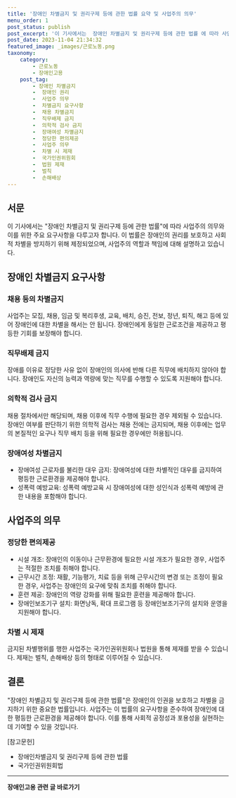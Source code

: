 ```yaml
---
title: '장애인 차별금지 및 권리구제 등에 관한 법률 요약 및 사업주의 의무'
menu_order: 1
post_status: publish
post_excerpt: '이 기사에서는  장애인 차별금지 및 권리구제 등에 관한 법률 에 따라 사업주의 의무와 이를 위한 주요 요구사항을 다루고자 합니다. 이 법률은 장애인의 권리를 보호하고 사회적 차별을 방지하기 위해 제정되었으며, 사업주의 역할과 책임에 대해 설명하고 있습니다.'
post_date: 2023-11-04 21:34:32
featured_image: _images/근로노동.png
taxonomy:
    category:
        - 근로노동
        - 장애인고용
    post_tag:
        - 장애인 차별금지
        -  장애인 권리
        -  사업주 의무
        -  차별금지 요구사항
        -  채용 차별금지
        -  직무배제 금지
        -  의학적 검사 금지
        -  장애여성 차별금지
        -  정당한 편의제공
        -  사업주 의무
        -  차별 시 제재
        -  국가인권위원회
        -  법원 제재
        -  벌칙
        -  손해배상
---
```




## 서문

이 기사에서는 "장애인 차별금지 및 권리구제 등에 관한 법률"에 따라 사업주의 의무와 이를 위한 주요 요구사항을 다루고자 합니다. 이 법률은 장애인의 권리를 보호하고 사회적 차별을 방지하기 위해 제정되었으며, 사업주의 역할과 책임에 대해 설명하고 있습니다.

## 장애인 차별금지 요구사항

### 채용 등의 차별금지

사업주는 모집, 채용, 임금 및 복리후생, 교육, 배치, 승진, 전보, 정년, 퇴직, 해고 등에 있어 장애인에 대한 차별을 해서는 안 됩니다. 장애인에게 동일한 근로조건을 제공하고 평등한 기회를 보장해야 합니다.

### 직무배제 금지

장애를 이유로 정당한 사유 없이 장애인의 의사에 반해 다른 직무에 배치하지 않아야 합니다. 장애인도 자신의 능력과 역량에 맞는 직무를 수행할 수 있도록 지원해야 합니다.

### 의학적 검사 금지

채용 절차에서만 해당되며, 채용 이후에 직무 수행에 필요한 경우 제외될 수 있습니다. 장애인 여부를 판단하기 위한 의학적 검사는 채용 전에는 금지되며, 채용 이후에는 업무의 본질적인 요구나 직무 배치 등을 위해 필요한 경우에만 허용됩니다.

### 장애여성 차별금지

- 장애여성 근로자를 불리한 대우 금지: 장애여성에 대한 차별적인 대우를 금지하여 평등한 근로환경을 제공해야 합니다.
- 성폭력 예방교육: 성폭력 예방교육 시 장애여성에 대한 성인식과 성폭력 예방에 관한 내용을 포함해야 합니다.

## 사업주의 의무

### 정당한 편의제공

- 시설 개조: 장애인의 이동이나 근무환경에 필요한 시설 개조가 필요한 경우, 사업주는 적절한 조치를 취해야 합니다.
- 근무시간 조정: 재활, 기능평가, 치료 등을 위해 근무시간의 변경 또는 조정이 필요한 경우, 사업주는 장애인의 요구에 맞춰 조치를 취해야 합니다.
- 훈련 제공: 장애인의 역량 강화를 위해 필요한 훈련을 제공해야 합니다.
- 장애인보조기구 설치: 화면낭독, 확대 프로그램 등 장애인보조기구의 설치와 운영을 지원해야 합니다.

### 차별 시 제재

금지된 차별행위를 행한 사업주는 국가인권위원회나 법원을 통해 제재를 받을 수 있습니다. 제재는 벌칙, 손해배상 등의 형태로 이루어질 수 있습니다.

## 결론

"장애인 차별금지 및 권리구제 등에 관한 법률"은 장애인의 인권을 보호하고 차별을 금지하기 위한 중요한 법률입니다. 사업주는 이 법률의 요구사항을 준수하여 장애인에 대한 평등한 근로환경을 제공해야 합니다. 이를 통해 사회적 공정성과 포용성을 실현하는데 기여할 수 있을 것입니다.

[참고문헌]
- 장애인차별금지 및 권리구제 등에 관한 법률
- 국가인권위원회법
<!-- wp:separator -->
<hr class="wp-block-separator has-alpha-channel-opacity"/>
<!-- /wp:separator -->

<!-- wp:group {"backgroundColor":"base","layout":{"type":"constrained"}} -->
<div class="wp-block-group has-base-background-color has-background"><!-- wp:paragraph {"align":"center","fontSize":"medium"} -->
<p class="has-text-align-center has-large-font-size"><strong>장애인고용 관련 글 바로가기</strong></p>
<!-- /wp:paragraph -->


<!-- wp:latest-posts
{"categories":[{"id":11037,"count":19,"description":"","link":"https://uknowlaw.com/category/%ec%9e%a5%ec%95%a0%ec%9d%b8%ea%b3%a0%ec%9a%a9/","name":"장애인고용","slug":"장애인고용","taxonomy":"category","parent":0,"meta":[],"_links":{"self":[{"href":"https://uknowlaw.com/wp-json/wp/v2/categories/11037"}],"collection":[{"href":"https://uknowlaw.com/wp-json/wp/v2/categories"}],"about":[{"href":"https://uknowlaw.com/wp-json/wp/v2/taxonomies/category"}],"wp:post_type":[{"href":"https://uknowlaw.com/wp-json/wp/v2/posts?categories=11037"}],"curies":[{"name":"wp","href":"https://api.w.org/{rel}","templated":true}]}}],"postsToShow":100,"excerptLength":28,"postLayout":"grid","columns":2,"featuredImageAlign":"left","featuredImageSizeSlug":"large","fontSize":"small"} /--></div>
<!-- /wp:group -->